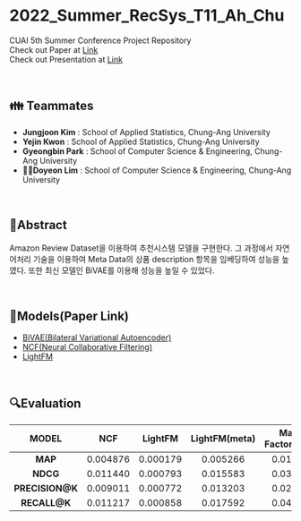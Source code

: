 # 2022_Summer_RecSys_T11_Ah_Chu
CUAI 5th Summer Conference Project Repository   
Check out Paper at [Link](https://github.com/DoyeonLim/Amazon-Recommender-System/blob/main/2022_CUAI_Summer_Conference_Shortpaper_RecSys_T11_Ah_Chu.pdf)    
Check out Presentation at [Link](https://github.com/CUAI-CAU/2022_Summer_RecSys_T11_Ah_Chu/blob/main/Ah%20chu%20%EB%B0%9C%ED%91%9C%20%EC%9E%90%EB%A3%8C.pptx)  

<br>

## 👪 Teammates
- **Jungjoon Kim** : School of Applied Statistics, Chung-Ang University
- **Yejin Kwon** : School of Applied Statistics, Chung-Ang University
- **Gyeongbin Park** : School of Computer Science & Engineering, Chung-Ang University
- **🙋‍♀️Doyeon Lim** : School of Computer Science & Engineering, Chung-Ang University

<br>

## 📄Abstract
Amazon Review Dataset을 이용하여 추천시스템 모델을 구현한다. 그 과정에서 자연어처리 기술을 이용하여 Meta Data의 상품 description 항목을 임베딩하여 성능을 높였다. 또한 최신 모델인 BiVAE를 이용해 성능을 높일 수 있었다. 

<br>

## 🔧Models(Paper Link)
- [BiVAE(Bilateral Variational Autoencoder)](https://dl.acm.org/doi/pdf/10.1145/3437963.3441759)
- [NCF(Neural Collaborative Filtering)](https://liqiangnie.github.io/paper/p173-he.pdf)
- [LightFM](http://ceur-ws.org/Vol-1448/paper4.pdf)

<br>

## 🔍Evaluation
|**MODEL**|**NCF**|**LightFM**|**LightFM(meta)**|**Matrix Factorization**|**Matrix Factorization(meta)**|**BiVAE**|
|:---:|:---:|:---:|:---:|:---:|:---:|:---:|
|**MAP**|0.004876|0.000179|0.005266|0.016408|0.016474|0.036288|
|**NDCG**|0.011440|0.000793|0.015583|0.031498|0.032077|0.085151|
|**PRECISION@K**|0.009011|0.000772|0.013203|0.021136|0.020952|0.057221|
|**RECALL@K**|0.011217|0.000858|0.017592|0.043550|0.042821|0.058966|



